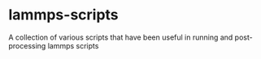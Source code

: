 # lammps-scripts
A collection of various scripts that have been useful in running and post-processing lammps scripts

